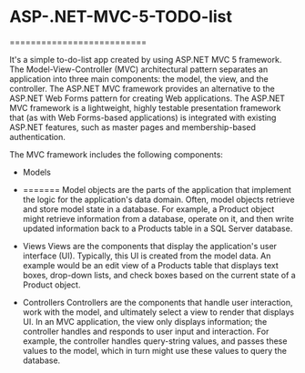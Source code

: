 # ASP-.NET-MVC-5-TODO-list
==========================

It's a simple to-do-list app created by using ASP.NET MVC 5 framework. 
The Model-View-Controller (MVC) architectural pattern separates an application into three main components: the model, the view, and the controller. The ASP.NET MVC framework provides an alternative to the ASP.NET Web Forms pattern for creating Web applications. The ASP.NET MVC framework is a lightweight, highly testable presentation framework that (as with Web Forms-based applications) is integrated with existing ASP.NET features, such as master pages and membership-based authentication. 

The MVC framework includes the following components:

* Models
* =======
Model objects are the parts of the application that implement the logic for the application's data domain. Often, model objects retrieve and store model state in a database. For example, a Product object might retrieve information from a database, operate on it, and then write updated information back to a Products table in a SQL Server database.

* Views
Views are the components that display the application's user interface (UI). Typically, this UI is created from the model data. An example would be an edit view of a Products table that displays text boxes, drop-down lists, and check boxes based on the current state of a Product object.

* Controllers
Controllers are the components that handle user interaction, work with the model, and ultimately select a view to render that displays UI. In an MVC application, the view only displays information; the controller handles and responds to user input and interaction. For example, the controller handles query-string values, and passes these values to the model, which in turn might use these values to query the database.

